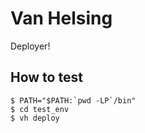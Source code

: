 Van Helsing
===========

Deployer!

How to test
-----------

    $ PATH="$PATH:`pwd -LP`/bin"
    $ cd test_env
    $ vh deploy
